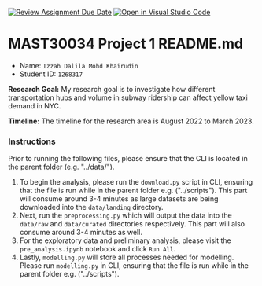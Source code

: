 [![Review Assignment Due Date](https://classroom.github.com/assets/deadline-readme-button-24ddc0f5d75046c5622901739e7c5dd533143b0c8e959d652212380cedb1ea36.svg)](https://classroom.github.com/a/LOuMvgtV)
[![Open in Visual Studio Code](https://classroom.github.com/assets/open-in-vscode-718a45dd9cf7e7f842a935f5ebbe5719a5e09af4491e668f4dbf3b35d5cca122.svg)](https://classroom.github.com/online_ide?assignment_repo_id=11487027&assignment_repo_type=AssignmentRepo)

# MAST30034 Project 1 README.md

- Name: `Izzah Dalila Mohd Khairudin`
- Student ID: `1268317`

**Research Goal:** My research goal is to investigate how different transportation hubs and volume in subway ridership can affect yellow taxi demand in NYC.

**Timeline:** The timeline for the research area is August 2022 to March 2023.

### Instructions

Prior to running the following files, please ensure that the CLI is located in the parent folder (e.g. "../data/").

1. To begin the analysis, please run the `download.py` script in CLI, ensuring that the file is run while
   in the parent folder e.g. ("../scripts"). This part will consume around 3-4 minutes as large datasets are being downloaded into the `data/landing` directory.
2. Next, run the `preprocessing.py` which will output the data into the `data/raw` and `data/curated` directories respectively. This part will also
   consume around 3-4 minutes as well.
3. For the exploratory data and preliminary analysis, please visit the `pre_analysis.ipynb` notebook and click `Run All`.
4. Lastly, `modelling.py` will store all processes needed for modelling. Please run `modelling.py` in CLI, ensuring that the file is run
   while in the parent folder e.g. ("../scripts").
